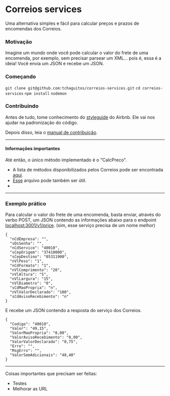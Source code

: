 # Correios services

Uma alternativa simples e fácil para calcular preços e prazos de encomendas dos Correios.

### Motivação

Imagine um mundo onde você pode calcular o valor do frete de uma encomenda, por exemplo, sem precisar parsear um XML... pois é, essa é a ideia! Você envia um JSON e recebe um JSON.

### Começando

`git clone git@github.com:tchaguitos/correios-services.git`
`cd correios-services`
`npm install`
`nodemon`

### Contribuindo

Antes de tudo, tome conhecimento do [styleguide](https://github.com/airbnb/javascript) do Airbnb. Ele vai nos ajudar na padronização do código.

Depois disso, leia o [manual de contribuição](https://github.com/tchaguitos/correios-services/blob/master/CONTRIBUTING.md).

---

#### Informações importantes

Até então, o único método implementado é o "CalcPreco". 

 - A lista de métodos disponibilizados pelos Correios pode ser encontrada [aqui](http://ws.correios.com.br/calculador/CalcPrecoPrazo.asmx).
 - [Esse](http://www.correios.com.br/para-voce/correios-de-a-a-z/pdf/calculador-remoto-de-precos-e-prazos/manual-de-implementacao-do-calculo-remoto-de-precos-e-prazos) arquivo pode também ser útil.
 - 
---

### Exemplo prático

Para calcular o valor do frete de uma encomenda, basta enviar, através do verbo POST, um JSON contendo as informações abaixo para o endpoint [localhost:3001/v1/price](localhost:3001/v1/price).
(sim, esse serviço precisa de um nome melhor)
```
{
  "nCdEmpresa": "",
  "sDsSenha": "",
  "nCdServico": "40010",
  "sCepOrigem": "37410000",
  "sCepDestino": "05311900",
  "nVlPeso": "1",
  "nCdFormato": "1",
  "nVlComprimento": "20",
  "nVlAltura": "5",
  "nVlLargura": "15",
  "nVlDiametro": "0",
  "sCdMaoPropria": "n",
  "nVlValorDeclarado": "100",
  "sCdAvisoRecebimento": "n"
}
```
E recebe um JSON contendo a resposta do serviço dos Correios.
```
{
  "Codigo": "40010",
  "Valor": "49,15",
  "ValorMaoPropria": "0,00",
  "ValorAvisoRecebimento": "0,00",
  "ValorValorDeclarado": "0,75",
  "Erro": "",
  "MsgErro": "",
  "ValorSemAdicionais": "48,40"
}
```

---
Coisas importantes que precisam ser feitas:
 * Testes 
 * Melhorar as URL